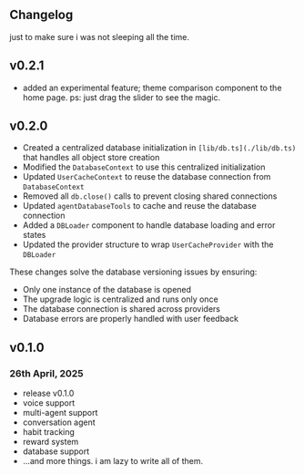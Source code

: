 ## Changelog 

just to make sure i was not sleeping all the time.


## v0.2.1

- added an experimental feature; theme comparison component to the home page.
ps: just drag the slider to see the magic.


## v0.2.0

- Created a centralized database initialization in `[lib/db.ts](./lib/db.ts)` that handles all object store creation
- Modified the `DatabaseContext` to use this centralized initialization
- Updated `UserCacheContext` to reuse the database connection from `DatabaseContext`
- Removed all `db.close()` calls to prevent closing shared connections
- Updated `agentDatabaseTools` to cache and reuse the database connection
- Added a `DBLoader` component to handle database loading and error states
- Updated the provider structure to wrap `UserCacheProvider` with the `DBLoader`

These changes solve the database versioning issues by ensuring:
- Only one instance of the database is opened
- The upgrade logic is centralized and runs only once
- The database connection is shared across providers
- Database errors are properly handled with user feedback


## v0.1.0

### 26th April, 2025
- release v0.1.0
- voice support
- multi-agent support
- conversation agent
- habit tracking
- reward system
- database support
- ...and more things. i am lazy to write all of them.